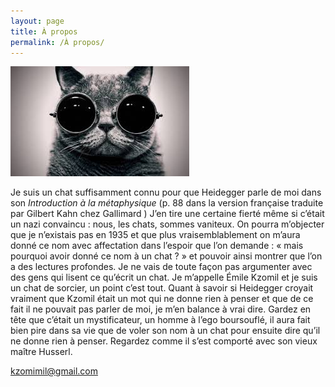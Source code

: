 ```yaml
---
layout: page
title: À propos
permalink: /À propos/
---
```


![badass](/images/badasscat.jpg)

Je suis un chat suffisamment connu pour que Heidegger parle de moi dans son *Introduction à la métaphysique* (p. 88 dans la version française traduite par Gilbert Kahn chez Gallimard ) J’en tire une certaine fierté même si c’était un nazi convaincu : nous, les chats, sommes vaniteux. On pourra m’objecter que je n’existais pas en 1935 et que plus vraisemblablement on m’aura donné ce nom avec affectation dans l’espoir que l’on demande : « mais pourquoi avoir donné ce nom à un chat ? » et pouvoir ainsi montrer que l’on a des lectures profondes. Je ne vais de toute façon pas argumenter avec des gens qui lisent ce qu’écrit un chat. Je m’appelle Émile Kzomil et je suis un chat de sorcier, un point c’est tout. Quant à savoir si Heidegger croyait vraiment que Kzomil était un mot qui ne donne rien à penser et que de ce fait il ne pouvait pas parler de moi, je m’en balance à vrai dire. Gardez en tête que c’était un mystificateur, un homme à l’ego boursouflé, il aura fait bien pire dans sa vie que de voler son nom à un chat pour ensuite dire qu’il ne donne rien à penser. Regardez comme il s’est comporté avec son vieux maître Husserl.

[kzomimil@gmail.com](mailto:kzomimil@gmail.com)
